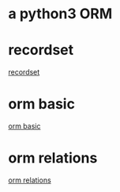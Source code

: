 
# a python3 ORM


# recordset
[recordset](./docs/recordset.md)

# orm basic
[orm basic](./docs/orm_basic.md)

# orm relations
[orm relations](./docs/orm_relations.md)
